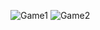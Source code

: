 ![Game1](https://github.com/mondalsudipta/LeetCode-Practice-Solutions/assets/69045975/ba206da8-7913-4035-b8bb-c6ac7dedf74c)
![Game2](https://github.com/mondalsudipta/LeetCode-Practice-Solutions/assets/69045975/de2e73ee-2830-4d64-8281-9e03703555c4)
